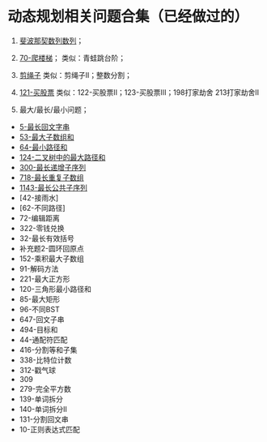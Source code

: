 # 动态规划相关问题合集（已经做过的）
1. [斐波那契数列数列](https://leetcode-cn.com/problems/fei-bo-na-qi-shu-lie-lcof/)；

2. [70-爬楼梯](https://leetcode-cn.com/problems/climbing-stairs/)；
类似：青蛙跳台阶；

3. [剪绳子](https://leetcode-cn.com/problems/jian-sheng-zi-lcof/)
类似：剪绳子II；整数分割；

4. [121-买股票](https://leetcode-cn.com/problems/best-time-to-buy-and-sell-stock/)
类似：122-买股票II；123-买股票III；198打家劫舍 213打家劫舍II

5. 最大/最长/最小问题；
- [5-最长回文字串](https://leetcode-cn.com/problems/longest-palindromic-substring/)
- [53-最大子数组和](https://leetcode-cn.com/problems/maximum-subarray/)
- [64-最小路径和](https://leetcode-cn.com/problems/minimum-path-sum/)
- [124-二叉树中的最大路径和](https://leetcode-cn.com/problems/binary-tree-maximum-path-sum/)
- [300-最长递增子序列](https://leetcode-cn.com/problems/longest-increasing-subsequence/)
- [718-最长重复子数组](https://leetcode-cn.com/problems/maximum-length-of-repeated-subarray/)
- [1143-最长公共子序列](https://leetcode-cn.com/problems/longest-common-subsequence/)
- [42-接雨水]
- [62-不同路径]
- 72-编辑距离
- 322-零钱兑换
- 32-最长有效括号
- 补充题2-圆环回原点
- 152-乘积最大子数组
- 91-解码方法
- 221-最大正方形
- 120-三角形最小路径和
- 85-最大矩形
- 96-不同BST
- 647-回文子串
- 494-目标和
- 44-通配符匹配
- 416-分割等和子集
- 338-比特位计数
- 312-戳气球
- 309
- 279-完全平方数
- 139-单词拆分
- 140-单词拆分II
- 131-分割回文串
- 10-正则表达式匹配



